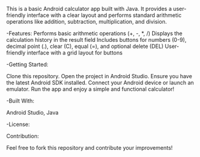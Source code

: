 This is a basic Android calculator app built with Java. It provides a user-friendly interface with a clear layout and performs standard arithmetic operations like addition, subtraction, multiplication, and division.

-Features:
Performs basic arithmetic operations (+, -, *, /)
Displays the calculation history in the result field
Includes buttons for numbers (0-9), decimal point (.), clear (C), equal (=), and optional delete (DEL)
User-friendly interface with a grid layout for buttons

-Getting Started:

Clone this repository.
Open the project in Android Studio.
Ensure you have the latest Android SDK installed.
Connect your Android device or launch an emulator.
Run the app and enjoy a simple and functional calculator!

-Built With:

Android Studio, 
Java

-License:

Contribution:

Feel free to fork this repository and contribute your improvements!
